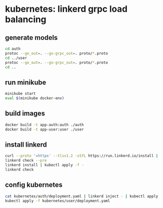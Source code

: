 # kubernetes: linkerd grpc load balancing

## generate models

```bash
cd auth
protoc --go_out=. --go-grpc_out=. proto/*.proto
cd ../user
protoc --go_out=. --go-grpc_out=. proto/*.proto
cd ..
```

## run minikube

```bash
minikube start
eval $(minikube docker-env)
```

## build images

```bash
docker build -t app-auth:auth ./auth
docker build -t app-user:user ./user
```

## install linkerd

```bash
curl --proto '=https' --tlsv1.2 -sSfL https://run.linkerd.io/install | sh
linkerd check --pre
linkerd install | kubectl apply -f -
linkerd check
```

## config kubernetes

```bash
cat kubernetes/auth/deployment.yaml | linkerd inject - | kubectl apply -f -
kubectl apply -f kubernetes/user/deployment.yaml
```
